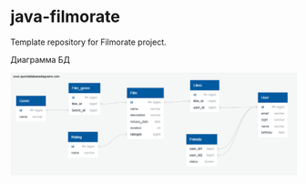 # java-filmorate
Template repository for Filmorate project.

Диаграмма БД

![schemeBD](src/main/resources/schemeBD/schemeBD.png)
